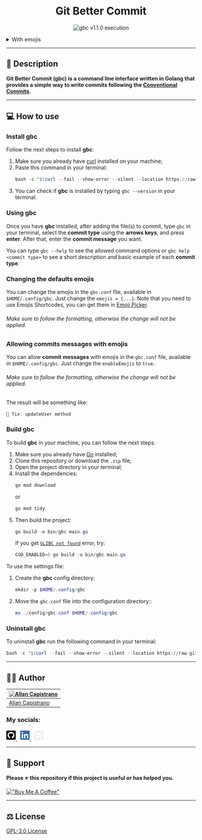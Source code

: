 <h1 align="center">Git Better Commit</h1>

<p align="center">
  <img src="./data/screenshots/gbc-v110-execution.gif" alt="gbc v1.1.0 execution">
</p>

<details>
  <summary>With emojis</summary>
  <p align="center">
    <img src="./data/screenshots/gbc-v110-execution-emojis.gif" alt="gbc v1.1.0 execution with emojis">
  </p>
</details>

------------

## :book: Description ##
**Git Better Commit (gbc) is a command line interface written in Golang that provides a simple way to write commits following the [Conventional Commits](https://www.conventionalcommits.org/).**

------------

## :computer: How to use

### Install gbc
Follow the next steps to install **gbc**:

1. Make sure you already have [curl](https://curl.se/) installed on your machine;
2. Paste this command in your terminal:
   ```powershell
   bash -c "$(curl --fail --show-error --silent --location https://raw.githubusercontent.com/AllanCapistrano/gbc/main/scripts/install.sh)"
   ```
3. You can check if **gbc** is installed by typing `gbc --version` in your terminal.

### Using gbc
Once you have **gbc** installed, after adding the file(s) to commit, type `gbc` in your terminal, select the **commit type** using the **arrows keys**, and press **enter**. After that, enter the **commit message** you want.

You can type `gbc --help` to see the allowed command options or `gbc help <commit type>` to see a short description and basic example of each **commit type**.

### Changing the defaults emojis
You can change the emojis in the `gbc.conf` file, available in `$HOME/.config/gbc`. Just change the `emojis = {...}`. Note that you need to use Emojis Shortcodes, you can get them in [Emoji Picker](https://github-emoji-picker.rickstaa.dev/).

###### Make sure to follow the formatting, otherwise the change will not be applied. ######

### Allowing commits messages with emojis
You can allow **commit messages** with emojis in the `gbc.conf` file, available in `$HOME/.config/gbc`. Just change the `enableEmojis` to `true`. 

###### Make sure to follow the formatting, otherwise the change will not be applied. ######

The result will be something like:
```powershell
🐛 fix: updateUser method
```

### Build gbc
To build **gbc** in your machine, you can follow the next steps:

1. Make sure you already have [Go](https://go.dev/) installed;
2. Clone this repository or download the `.zip` file;
3. Open the project directory in your terminal;
4. Install the dependencies:
   ```powershell
   go mod download
   ```
   or
   ```powershell
   go mod tidy
   ```
5. Then build the project:
   ```powershell
   go build -o bin/gbc main.go
   ```
   If you get [`GLIBC not found`](https://github.com/AllanCapistrano/gbc/issues/13) error, try:
   ```powershell
   CGO_ENABLED=0 go build -o bin/gbc main.go
   ```
To use the settings file:
1. Create the **gbc** config directory:
   ```powershell
   mkdir -p $HOME/.config/gbc
   ```
2. Move the `gbc.conf` file into the configuration directory::
   ```powershell
   mv ./config/gbc.conf $HOME/.config/gbc
   ```
### Uninstall gbc
To uninstall **gbc** run the following command in your terminal:

```powershell
bash -c "$(curl --fail --show-error --silent --location https://raw.githubusercontent.com/AllanCapistrano/gbc/main/scripts/uninstall.sh)"
```

------------

## :man_technologist: Author ##

| [![Allan Capistrano](https://github.com/AllanCapistrano.png?size=100)](https://github.com/AllanCapistrano) |
| -----------------------------------------------------------------------------------------------------------|
| [Allan Capistrano](https://github.com/AllanCapistrano)                                                     |

<p>
    <h3>My socials:</h3>
    <a href="https://github.com/AllanCapistrano">
        <img src="https://github.com/AllanCapistrano/AllanCapistrano/blob/master/assets/github-square-brands.png" alt="Github icon" width="5%">
    </a>
    &nbsp
    <a href="https://www.linkedin.com/in/allancapistrano/">
        <img src="https://github.com/AllanCapistrano/AllanCapistrano/blob/master/assets/linkedin-brands.png" alt="Linkedin icon" width="5%">
    </a> 
    &nbsp
    <a href="https://mail.google.com/mail/u/0/?view=cm&fs=1&tf=1&source=mailto&to=asantos@ecomp.uefs.br">
        <img src="https://github.com/AllanCapistrano/AllanCapistrano/blob/master/assets/envelope-square-solid.png" alt="Email icon" width="5%">
    </a>
</p>

------------

## :pray: Support ##

**Please :star: this repository if this project is useful or has helped you.**

[!["Buy Me A Coffee"](https://www.buymeacoffee.com/assets/img/custom_images/orange_img.png)](https://www.buymeacoffee.com/allancapistrano)

------------

## :balance_scale: License ##
[GPL-3.0 License](./LICENSE)
